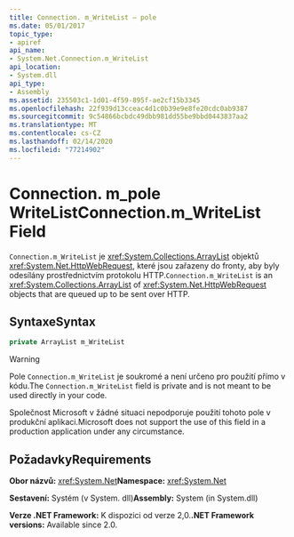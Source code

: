 ```yaml
---
title: Connection. m_WriteList – pole
ms.date: 05/01/2017
topic_type:
- apiref
api_name:
- System.Net.Connection.m_WriteList
api_location:
- System.dll
api_type:
- Assembly
ms.assetid: 235503c1-1d01-4f59-895f-ae2cf15b3345
ms.openlocfilehash: 22f939d13cceac4d1c0b39e9e8fe20cdc0ab9387
ms.sourcegitcommit: 9c54866bcbdc49dbb981dd55be9bbd0443837aa2
ms.translationtype: MT
ms.contentlocale: cs-CZ
ms.lasthandoff: 02/14/2020
ms.locfileid: "77214902"
---
```

# <a name="connectionm_writelist-field"></a><span data-ttu-id="63086-102">Connection. m\_pole WriteList</span><span class="sxs-lookup"><span data-stu-id="63086-102">Connection.m\_WriteList Field</span></span>

<span data-ttu-id="63086-103">`Connection.m_WriteList` je <xref:System.Collections.ArrayList> objektů <xref:System.Net.HttpWebRequest>, které jsou zařazeny do fronty, aby byly odesílány prostřednictvím protokolu HTTP.</span><span class="sxs-lookup"><span data-stu-id="63086-103">`Connection.m_WriteList` is an <xref:System.Collections.ArrayList> of <xref:System.Net.HttpWebRequest> objects that are queued up to be sent over HTTP.</span></span>

## <a name="syntax"></a><span data-ttu-id="63086-104">Syntaxe</span><span class="sxs-lookup"><span data-stu-id="63086-104">Syntax</span></span>
  
```csharp  
private ArrayList m_WriteList
```

> [!WARNING]
> <span data-ttu-id="63086-105">Pole `Connection.m_WriteList` je soukromé a není určeno pro použití přímo v kódu.</span><span class="sxs-lookup"><span data-stu-id="63086-105">The `Connection.m_WriteList` field is private and is not meant to be used directly in your code.</span></span>
> 
> <span data-ttu-id="63086-106">Společnost Microsoft v žádné situaci nepodporuje použití tohoto pole v produkční aplikaci.</span><span class="sxs-lookup"><span data-stu-id="63086-106">Microsoft does not support the use of this field in a production application under any circumstance.</span></span>

## <a name="requirements"></a><span data-ttu-id="63086-107">Požadavky</span><span class="sxs-lookup"><span data-stu-id="63086-107">Requirements</span></span>

<span data-ttu-id="63086-108">**Obor názvů:** <xref:System.Net></span><span class="sxs-lookup"><span data-stu-id="63086-108">**Namespace:** <xref:System.Net></span></span>

<span data-ttu-id="63086-109">**Sestavení:** Systém (v System. dll)</span><span class="sxs-lookup"><span data-stu-id="63086-109">**Assembly:** System (in System.dll)</span></span>

<span data-ttu-id="63086-110">**Verze .NET Framework:** K dispozici od verze 2,0.</span><span class="sxs-lookup"><span data-stu-id="63086-110">**.NET Framework versions:** Available since 2.0.</span></span>
